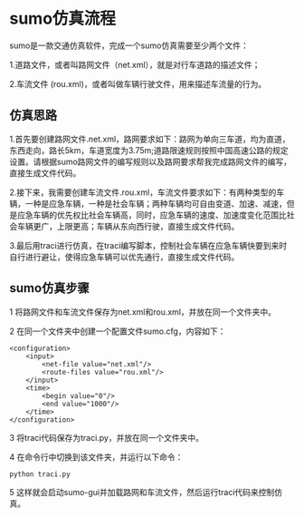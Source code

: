 # sumo仿真流程
sumo是一款交通仿真软件，完成一个sumo仿真需要至少两个文件：

1.道路文件，或者叫路网文件（net.xml），就是对行车道路的描述文件；

2.车流文件 (rou.xml)，或者叫做车辆行驶文件，用来描述车流量的行为。

## 仿真思路

1.首先要创建路网文件.net.xml，路网要求如下：路网为单向三车道，均为直道，东西走向，路长5km，车道宽度为3.75m;道路限速规则按照中国高速公路的规定设置。请根据sumo路网文件的编写规则以及路网要求帮我完成路网文件的编写，直接生成文件代码。

2.接下来，我需要创建车流文件.rou.xml，车流文件要求如下：有两种类型的车辆，一种是应急车辆，一种是社会车辆；两种车辆均可自由变道、加速、减速，但是应急车辆的优先权比社会车辆高，同时，应急车辆的速度、加速度变化范围比社会车辆更广，上限更高；车辆从东向西行驶，直接生成文件代码。

3.最后用traci进行仿真，在traci编写脚本，控制社会车辆在应急车辆快要到来时自行进行避让，使得应急车辆可以优先通行，直接生成文件代码。

## sumo仿真步骤

1 将路网文件和车流文件保存为net.xml和rou.xml，并放在同一个文件夹中。

2 在同一个文件夹中创建一个配置文件sumo.cfg，内容如下：
```
<configuration>
    <input>
        <net-file value="net.xml"/>
        <route-files value="rou.xml"/>
    </input>
    <time>
        <begin value="0"/>
        <end value="1000"/>
    </time>
</configuration>
```

3 将traci代码保存为traci.py，并放在同一个文件夹中。

4 在命令行中切换到该文件夹，并运行以下命令：
```
python traci.py
```

5 这样就会启动sumo-gui并加载路网和车流文件，然后运行traci代码来控制仿真。

